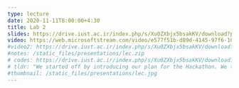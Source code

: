 ```yaml
---
type: lecture
date: 2020-11-11T8:00:00+4:30
title: Lab 2
slides: https://drive.iust.ac.ir/index.php/s/Xu0ZXbjx5bsakKV/download?path=%2FSlides&files=S5.pdf
video: https://web.microsoftstream.com/video/e577f51b-d89d-4145-97f6-10c52c935fbf
#video2: https://drive.iust.ac.ir/index.php/s/Xu0ZXbjx5bsakKV/download?path=%2FVideos&files=lab2b.mp4
#notes: /static_files/presentations/lec.zip
# codes: https://drive.iust.ac.ir/index.php/s/Xu0ZXbjx5bsakKV/download?path=%2FCode&files=S5.zip
# tldr: "We started off by introducing our plan for the Hackathon. We then moved on to write/use some command line scripts to clone student repositories and then started looking at one student's implementation of the make_rocket homework. Then we wrote a simple function to make the rocket head. Finally we continued our progress on Python with default parameters, variable types and type conversions. Students are expected to work on excersizes in the 2.5 section of Vance Morrison's course notes and push them on git under the A1 folder. We will continue our discussion tomrrow at 1pm."
#thumbnail: /static_files/presentations/lec.jpg
---
```

